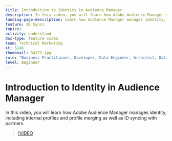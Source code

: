 ```yaml
---
title: Introduction to Identity in Audience Manager
description: In this video, you will learn how Adobe Audience Manager manages identity, including internal profiles and profile merging as well as ID syncing with partners.
landing-page-description: Learn how Audience Manager manages identity, including internal profiles and profile merging as well as ID syncing with partners.
feature: ID Syncs
topics: 
activity: understand
doc-type: feature video
team: Technical Marketing
kt: 5146
thumbnail: 34172.jpg
role: "Business Practitioner, Developer, Data Engineer, Architect, Data Architect, Administrator, Leader"
level: Beginner
---
```


# Introduction to Identity in Audience Manager

In this video, you will learn how Adobe Audience Manager manages identity, including internal profiles and profile merging as well as ID syncing with partners.

>[!VIDEO](https://video.tv.adobe.com/v/34172/?quality=12)
